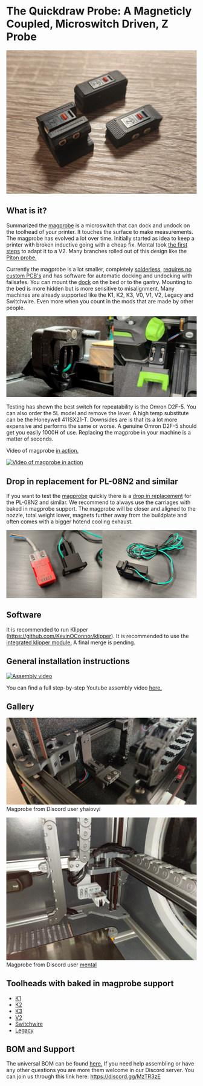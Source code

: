 # The Quickdraw Probe: A Magneticly Coupled, Microswitch Driven, Z Probe

![picture](Images/Evolution.jpg)



## What is it?
Summarized the [magprobe](/STLs/omron_d2f-5_microswitch_probe_body_x1_rev3.STL) is a microswitch that can dock and undock on the toolhead of your printer. It touches the surface to make measurements. The magprobe has evolved a lot over time. Initially started as idea to keep a printer with broken inductive going with a cheap fix. Mental took [the first steps](https://www.youtube.com/watch?v=-VpZTDSu1-8) to adapt it to a V2. Many branches rolled out of this design like the [Piton probe.](https://github.com/Annex-Engineering/Annex_Engineering_PCBs/tree/master/piton_probe)

Currently the magprobe is a lot smaller, completely <u>solderless</u>, <u>requires no custom PCB's</u> and has software for automatic docking and undocking with failsafes. You can mount the [dock](https://github.com/Annex-Engineering/Quickdraw_Probe/tree/main/STLs) on the bed or to the gantry. Mounting to the bed is more hidden but is more sensitive to misalignment. Many machines are already supported like the K1, K2, K3, V0, V1, V2, Legacy and Switchwire. Even more when you count in the mods that are made by other people.

![Types_of_dock](Images/Types_of_dock.JPG)


Testing has shown the best switch for repeatability is the Omron D2F-5. You can also order the 5L model and remove the lever. A high temp substitute can be the Honeywell 411SX21-T. Downsides are is that its a lot more expensive and performs the same or worse. A genuine Omron D2F-5 should get you easily 1000H of use. Replacing the magprobe in your machine is a matter of seconds.

Video of magprobe [in action.](https://www.youtube.com/watch?v=kHAcm8c9pTk)

[![Video of magprobe in action](https://img.youtube.com/vi/kHAcm8c9pTk/0.jpg)](https://www.youtube.com/watch?v=kHAcm8c9pTk)

## Drop in replacement for PL-08N2 and similar
If you want to test the [magprobe](/STLs/omron_d2f-5_microswitch_probe_body_x1_rev3.STL) quickly there is a [drop in replacement](/STLs/PL08N_Drop-in_Replacement/direct_microswitch_replacement_inductive.STL) for the PL-08N2 and similar. We recommend to always use the carriages with baked in magprobe support. The magprobe will be closer and aligned to the nozzle, total weight lower, magnets further away from the buildplate and often comes with a bigger hotend cooling exhaust.

![picture](Images/Drop_in_replacement.jpg)


## Software
It is recommended to run Klipper (https://github.com/KevinOConnor/klipper). It is recommended to use the [integrated klipper module.](https://github.com/mental405/klipper/blob/work-annex-probe/docs/Dockable_Probe.md) A final merge is pending.

## General installation instructions
[![Assembly video](https://img.youtube.com/vi/zLjfP3BHAIw/0.jpg)](https://www.youtube.com/watch?v=zLjfP3BHAIw)

You can find a full step-by-step Youtube assembly video [here.](https://www.youtube.com/watch?v=zLjfP3BHAIw)


## Gallery
![picture](Images/Gallery_1.jpg)
Magprobe from Discord user yhaiovyi

![picture](Images/Gallery_2.jpg)
Magprobe from Discord user [mental](https://www.youtube.com/watch?v=dCkJHvA7i6I)


## Toolheads with baked in magprobe support
- [K1](https://github.com/Annex-Engineering/Masherbrum-K1)
- [K2](https://github.com/Annex-Engineering/Chhogori-K2-Summit-Edition)
- [K3](https://github.com/Annex-Engineering/Gasherbrum-K3)
- [V2](https://github.com/Annex-Engineering/Annex-Engineering_User_Mods/tree/main/Misc/Quickdraw/annex_internal-Probe_Docks_for_Non-Annex_Printers/VORON_V2.4)
- [Switchwire](https://github.com/Annex-Engineering/Annex-Engineering_User_Mods/tree/main/Misc/Quickdraw/annex_internal-Probe_Docks_for_Non-Annex_Printers/VORON_SW/STLs)
- [Legacy](https://github.com/Annex-Engineering/Annex-Engineering_User_Mods/tree/main/Misc/Quickdraw/annex_internal-Probe_Docks_for_Non-Annex_Printers/VORON_Legacy/STLs)

## BOM and Support
The universal BOM can be found [here.](https://docs.google.com/spreadsheets/d/1O3eyVuQ6M4F03MJSDs4Z71_XyNjXL5HFTZr1jsaAtRc/edit#gid=130421369) If you need help assembling or have any other questions you are more them welcome in our Discord server. You can join us through this link here: https://discord.gg/MzTR3zE




